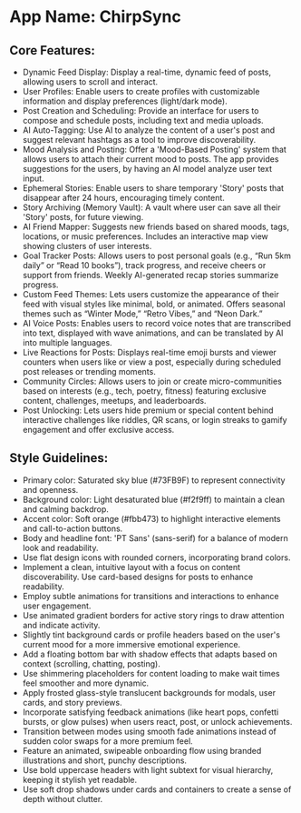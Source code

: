 # **App Name**: ChirpSync

## Core Features:

- Dynamic Feed Display: Display a real-time, dynamic feed of posts, allowing users to scroll and interact.
- User Profiles: Enable users to create profiles with customizable information and display preferences (light/dark mode).
- Post Creation and Scheduling: Provide an interface for users to compose and schedule posts, including text and media uploads.
- AI Auto-Tagging: Use AI to analyze the content of a user's post and suggest relevant hashtags as a tool to improve discoverability.
- Mood Analysis and Posting: Offer a 'Mood-Based Posting' system that allows users to attach their current mood to posts. The app provides suggestions for the users, by having an AI model analyze user text input.
- Ephemeral Stories: Enable users to share temporary 'Story' posts that disappear after 24 hours, encouraging timely content.
- Story Archiving (Memory Vault): A vault where user can save all their 'Story' posts, for future viewing.
- AI Friend Mapper: Suggests new friends based on shared moods, tags, locations, or music preferences. Includes an interactive map view showing clusters of user interests.
- Goal Tracker Posts: Allows users to post personal goals (e.g., “Run 5km daily” or “Read 10 books”), track progress, and receive cheers or support from friends. Weekly AI-generated recap stories summarize progress.
- Custom Feed Themes: Lets users customize the appearance of their feed with visual styles like minimal, bold, or animated. Offers seasonal themes such as “Winter Mode,” “Retro Vibes,” and “Neon Dark.”
- AI Voice Posts: Enables users to record voice notes that are transcribed into text, displayed with wave animations, and can be translated by AI into multiple languages.
- Live Reactions for Posts: Displays real-time emoji bursts and viewer counters when users like or view a post, especially during scheduled post releases or trending moments.
- Community Circles: Allows users to join or create micro-communities based on interests (e.g., tech, poetry, fitness) featuring exclusive content, challenges, meetups, and leaderboards.
- Post Unlocking: Lets users hide premium or special content behind interactive challenges like riddles, QR scans, or login streaks to gamify engagement and offer exclusive access.

## Style Guidelines:

- Primary color: Saturated sky blue (#73FB9F) to represent connectivity and openness.
- Background color: Light desaturated blue (#f2f9ff) to maintain a clean and calming backdrop.
- Accent color: Soft orange (#fbb473) to highlight interactive elements and call-to-action buttons.
- Body and headline font: 'PT Sans' (sans-serif) for a balance of modern look and readability.
- Use flat design icons with rounded corners, incorporating brand colors.
- Implement a clean, intuitive layout with a focus on content discoverability. Use card-based designs for posts to enhance readability.
- Employ subtle animations for transitions and interactions to enhance user engagement.
- Use animated gradient borders for active story rings to draw attention and indicate activity.
- Slightly tint background cards or profile headers based on the user's current mood for a more immersive emotional experience.
- Add a floating bottom bar with shadow effects that adapts based on context (scrolling, chatting, posting).
- Use shimmering placeholders for content loading to make wait times feel smoother and more dynamic.
- Apply frosted glass-style translucent backgrounds for modals, user cards, and story previews.
- Incorporate satisfying feedback animations (like heart pops, confetti bursts, or glow pulses) when users react, post, or unlock achievements.
- Transition between modes using smooth fade animations instead of sudden color swaps for a more premium feel.
- Feature an animated, swipeable onboarding flow using branded illustrations and short, punchy descriptions.
- Use bold uppercase headers with light subtext for visual hierarchy, keeping it stylish yet readable.
- Use soft drop shadows under cards and containers to create a sense of depth without clutter.